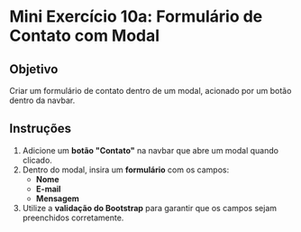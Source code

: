 # Mini Exercício 10a: Formulário de Contato com Modal

## Objetivo  
Criar um formulário de contato dentro de um modal, acionado por um botão dentro da navbar.

## Instruções

1. Adicione um **botão "Contato"** na navbar que abre um modal quando clicado.
2. Dentro do modal, insira um **formulário** com os campos:
   - **Nome**
   - **E-mail**
   - **Mensagem**
3. Utilize a **validação do Bootstrap** para garantir que os campos sejam preenchidos corretamente.









